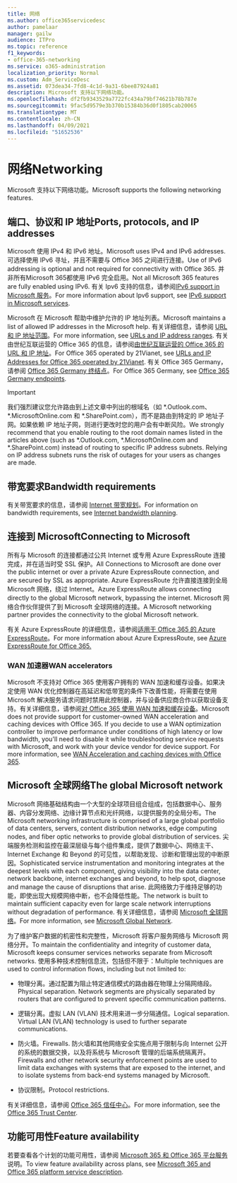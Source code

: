 ```yaml
---
title: 网络
ms.author: office365servicedesc
author: pamelaar
manager: gailw
audience: ITPro
ms.topic: reference
f1_keywords:
- office-365-networking
ms.service: o365-administration
localization_priority: Normal
ms.custom: Adm_ServiceDesc
ms.assetid: 073dea34-7fd8-4c1d-9a31-6bee87924a81
description: Microsoft 支持以下网络功能。
ms.openlocfilehash: df2fb9343529a7722fc434a79bf74621b78b787e
ms.sourcegitcommit: 9fac5d9579e3b370b15384b36d0f1805cab20065
ms.translationtype: MT
ms.contentlocale: zh-CN
ms.lasthandoff: 04/09/2021
ms.locfileid: "51652536"
---
```

# <a name="networking"></a><span data-ttu-id="872db-103">网络</span><span class="sxs-lookup"><span data-stu-id="872db-103">Networking</span></span>

<span data-ttu-id="872db-104">Microsoft 支持以下网络功能。</span><span class="sxs-lookup"><span data-stu-id="872db-104">Microsoft supports the following networking features.</span></span>
  
## <a name="ports-protocols-and-ip-addresses"></a><span data-ttu-id="872db-105">端口、协议和 IP 地址</span><span class="sxs-lookup"><span data-stu-id="872db-105">Ports, protocols, and IP addresses</span></span>

<span data-ttu-id="872db-106">Microsoft 使用 IPv4 和 IPv6 地址。</span><span class="sxs-lookup"><span data-stu-id="872db-106">Microsoft uses IPv4 and IPv6 addresses.</span></span> <span data-ttu-id="872db-107">可选择使用 IPv6 寻址，并且不需要与 Office 365 之间进行连接。</span><span class="sxs-lookup"><span data-stu-id="872db-107">Use of IPv6 addressing is optional and not required for connectivity with Office 365.</span></span> <span data-ttu-id="872db-108">并非所有Microsoft 365都使用 IPv6 完全启用。</span><span class="sxs-lookup"><span data-stu-id="872db-108">Not all Microsoft 365 features are fully enabled using IPv6.</span></span> <span data-ttu-id="872db-109">有关 Ipv6 支持的信息，请参阅[IPv6 support in Microsoft 服务](/office365/enterprise/ipv6-support)。</span><span class="sxs-lookup"><span data-stu-id="872db-109">For more information about Ipv6 support, see [IPv6 support in Microsoft services](/office365/enterprise/ipv6-support).</span></span>
  
<span data-ttu-id="872db-110">Microsoft 在 Microsoft 帮助中维护允许的 IP 地址列表。</span><span class="sxs-lookup"><span data-stu-id="872db-110">Microsoft maintains a list of allowed IP addresses in the Microsoft help.</span></span> <span data-ttu-id="872db-111">有关详细信息，请参阅 [URL 和 IP 地址范围](/office365/enterprise/urls-and-ip-address-ranges)。</span><span class="sxs-lookup"><span data-stu-id="872db-111">For more information, see [URLs and IP address ranges](/office365/enterprise/urls-and-ip-address-ranges).</span></span> <span data-ttu-id="872db-112">有关由世纪互联运营的 Office 365 的信息，请参阅[由世纪互联运营的 Office 365 的 URL 和 IP 地址](/office365/enterprise/managing-office-365-endpoints)。</span><span class="sxs-lookup"><span data-stu-id="872db-112">For Office 365 operated by 21Vianet, see [URLs and IP Addresses for Office 365 operated by 21Vianet](/office365/enterprise/managing-office-365-endpoints).</span></span> <span data-ttu-id="872db-113">有关 Office 365 Germany，请参阅 [Office 365 Germany 终结点](https://support.office.com/article/Office-365-Germany-endpoints-8a113a50-0071-4155-bb8e-eba5a8dbd4c8)。</span><span class="sxs-lookup"><span data-stu-id="872db-113">For Office 365 Germany, see [Office 365 Germany endpoints](https://support.office.com/article/Office-365-Germany-endpoints-8a113a50-0071-4155-bb8e-eba5a8dbd4c8).</span></span>
  
> [!IMPORTANT]
> <span data-ttu-id="872db-p103">我们强烈建议您允许路由到上述文章中列出的根域名（如 \*.Outlook.com、\*.MicrosoftOnline.com 和 \*.SharePoint.com），而不是路由到特定的 IP 地址子网。如果依赖 IP 地址子网，则进行更改时您的用户会有中断风险。</span><span class="sxs-lookup"><span data-stu-id="872db-p103">We strongly recommend that you enable routing to the root domain names listed in the articles above (such as \*.Outlook.com, \*.MicrosoftOnline.com and \*.SharePoint.com) instead of routing to specific IP address subnets. Relying on IP address subnets runs the risk of outages for your users as changes are made.</span></span> 
  
## <a name="bandwidth-requirements"></a><span data-ttu-id="872db-116">带宽要求</span><span class="sxs-lookup"><span data-stu-id="872db-116">Bandwidth requirements</span></span>

<span data-ttu-id="872db-117">有关带宽要求的信息，请参阅 [Internet 带宽规划](/office365/enterprise/network-planning-and-performance)。</span><span class="sxs-lookup"><span data-stu-id="872db-117">For information on bandwidth requirements, see [Internet bandwidth planning](/office365/enterprise/network-planning-and-performance).</span></span>
  
## <a name="connecting-to-microsoft"></a><span data-ttu-id="872db-118">连接到 Microsoft</span><span class="sxs-lookup"><span data-stu-id="872db-118">Connecting to Microsoft</span></span>

<span data-ttu-id="872db-119">所有与 Microsoft 的连接都通过公共 Internet 或专用 Azure ExpressRoute 连接完成，并在适当时受 SSL 保护。</span><span class="sxs-lookup"><span data-stu-id="872db-119">All Connections to Microsoft are done over the public internet or over a private Azure ExpressRoute connection, and are secured by SSL as appropriate.</span></span> <span data-ttu-id="872db-120">Azure ExpressRoute 允许直接连接到全局 Microsoft 网络，绕过 Internet。</span><span class="sxs-lookup"><span data-stu-id="872db-120">Azure ExpressRoute allows connecting directly to the global Microsoft network, bypassing the internet.</span></span> <span data-ttu-id="872db-121">Microsoft 网络合作伙伴提供了到 Microsoft 全球网络的连接。</span><span class="sxs-lookup"><span data-stu-id="872db-121">A Microsoft networking partner provides the connectivity to the global Microsoft network.</span></span>
  
<span data-ttu-id="872db-122">有关 Azure ExpressRoute 的详细信息，请参阅[适用于 Office 365 的 Azure ExpressRoute](/microsoft-365/enterprise/azure-expressroute)。</span><span class="sxs-lookup"><span data-stu-id="872db-122">For more information about Azure ExpressRoute, see [Azure ExpressRoute for Office 365.](/microsoft-365/enterprise/azure-expressroute)</span></span>
  
### <a name="wan-accelerators"></a><span data-ttu-id="872db-123">WAN 加速器</span><span class="sxs-lookup"><span data-stu-id="872db-123">WAN accelerators</span></span>

<span data-ttu-id="872db-p105">Microsoft 不支持对 Office 365 使用客户拥有的 WAN 加速和缓存设备。如果决定使用 WAN 优化控制器在高延迟和低带宽的条件下改善性能，将需要在使用 Microsoft 解决服务请求问题时禁用此控制器，并与设备供应商合作以获取设备支持。有关详细信息，请参阅[对 Office 365 使用 WAN 加速和缓存设备](https://support.microsoft.com/help/2690045/using-third-party-network-devices-or-solutions-with-office-365)。</span><span class="sxs-lookup"><span data-stu-id="872db-p105">Microsoft does not provide support for customer-owned WAN acceleration and caching devices with Office 365. If you decide to use a WAN optimization controller to improve performance under conditions of high latency or low bandwidth, you'll need to disable it while troubleshooting service requests with Microsoft, and work with your device vendor for device support. For more information, see [WAN Acceleration and caching devices with Office 365](https://support.microsoft.com/help/2690045/using-third-party-network-devices-or-solutions-with-office-365).</span></span>
  
## <a name="the-global-microsoft-network"></a><span data-ttu-id="872db-127">Microsoft 全球网络</span><span class="sxs-lookup"><span data-stu-id="872db-127">The global Microsoft network</span></span>

<span data-ttu-id="872db-128">Microsoft 网络基础结构由一个大型的全球项目组合组成，包括数据中心、服务器、内容分发网络、边缘计算节点和光纤网络，以提供服务的全局分布。</span><span class="sxs-lookup"><span data-stu-id="872db-128">The Microsoft networking infrastructure is comprised of a large global portfolio of data centers, servers, content distribution networks, edge computing nodes, and fiber optic networks to provide global distribution of services.</span></span> <span data-ttu-id="872db-129">尖端服务检测和监控在最深层级与每个组件集成，提供了数据中心、网络主干、Internet Exchange 和 Beyond 的可见性，以帮助发现、诊断和管理出现的中断原因。</span><span class="sxs-lookup"><span data-stu-id="872db-129">Sophisticated service instrumentation and monitoring integrates at the deepest levels with each component, giving visibility into the data center, network backbone, internet exchanges and beyond, to help spot, diagnose and manage the cause of disruptions that arise.</span></span> <span data-ttu-id="872db-130">此网络致力于维持足够的功能，即使出现大规模网络中断，也不会降低性能。</span><span class="sxs-lookup"><span data-stu-id="872db-130">The network is built to maintain sufficient capacity even for large scale network interruptions without degradation of performance.</span></span> <span data-ttu-id="872db-131">有关详细信息，请参阅 [Microsoft 全球网络](/azure/networking/microsoft-global-network)。</span><span class="sxs-lookup"><span data-stu-id="872db-131">For more information, see [Microsoft Global Network](/azure/networking/microsoft-global-network).</span></span> 
  
<span data-ttu-id="872db-132">为了维护客户数据的机密性和完整性，Microsoft 将客户服务网络与 Microsoft 网络分开。</span><span class="sxs-lookup"><span data-stu-id="872db-132">To maintain the confidentiality and integrity of customer data, Microsoft keeps consumer services networks separate from Microsoft networks.</span></span> <span data-ttu-id="872db-133">使用多种技术控制信息流，包括但不限于：</span><span class="sxs-lookup"><span data-stu-id="872db-133">Multiple techniques are used to control information flows, including but not limited to:</span></span>
  
- <span data-ttu-id="872db-p108">物理分离。通过配置为阻止特定通信模式的路由器在物理上分隔网络段。</span><span class="sxs-lookup"><span data-stu-id="872db-p108">Physical separation. Network segments are physically separated by routers that are configured to prevent specific communication patterns.</span></span>
    
- <span data-ttu-id="872db-p109">逻辑分离。虚拟 LAN (VLAN) 技术用来进一步分隔通信。</span><span class="sxs-lookup"><span data-stu-id="872db-p109">Logical separation. Virtual LAN (VLAN) technology is used to further separate communications.</span></span>
    
- <span data-ttu-id="872db-138">防火墙。</span><span class="sxs-lookup"><span data-stu-id="872db-138">Firewalls.</span></span> <span data-ttu-id="872db-139">防火墙和其他网络安全实施点用于限制与向 Internet 公开的系统的数据交换，以及将系统与 Microsoft 管理的后端系统隔离开。</span><span class="sxs-lookup"><span data-stu-id="872db-139">Firewalls and other network security enforcement points are used to limit data exchanges with systems that are exposed to the internet, and to isolate systems from back-end systems managed by Microsoft.</span></span> 
    
- <span data-ttu-id="872db-140">协议限制。</span><span class="sxs-lookup"><span data-stu-id="872db-140">Protocol restrictions.</span></span>
    
<span data-ttu-id="872db-141">有关详细信息，请参阅 [Office 365 信任中心](https://www.microsoft.com/trust-center)。</span><span class="sxs-lookup"><span data-stu-id="872db-141">For more information, see the [Office 365 Trust Center](https://www.microsoft.com/trust-center).</span></span> 
  
## <a name="feature-availability"></a><span data-ttu-id="872db-142">功能可用性</span><span class="sxs-lookup"><span data-stu-id="872db-142">Feature availability</span></span>

<span data-ttu-id="872db-143">若要查看各个计划的功能可用性，请参阅 [Microsoft 365 和 Office 365 平台服务](office-365-platform-service-description.md)说明。</span><span class="sxs-lookup"><span data-stu-id="872db-143">To view feature availability across plans, see [Microsoft 365 and Office 365 platform service description](office-365-platform-service-description.md).</span></span>
